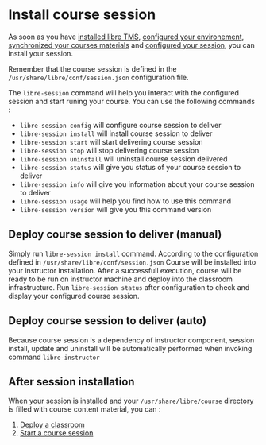 # Install course session

As soon as you have [installed libre TMS](installer.md), [configured your environement](libre-configure.md),
 [synchronized your courses materials](libre-repository.md) and
 [configured your session](session-config.md), you can install your session. 

Remember that the course session is defined in the `/usr/share/libre/conf/session.json` configuration file.

The `libre-session` command will help you interact with the configured session and start runing your course. 
You can use the following commands :

* `libre-session config`     will configure course session to deliver
* `libre-session install`    will install course session to deliver
* `libre-session start`      will start delivering course session
* `libre-session stop`       will stop delivering course session
* `libre-session uninstall`  will uninstall course session delivered
* `libre-session status`     will give you status of your course session to deliver
* `libre-session info`       will give you information about your course session to deliver
* `libre-session usage`      will help you find how to use this command
* `libre-session version`    will give you this command version

## Deploy course session to deliver (manual)

Simply run `libre-session install` command. According to the configuration defined in `/usr/share/libre/conf/session.json` 
Course will be installed into your instructor installation. 
After a successfull execution, course will be ready to be run on instructor machine and deploy into the 
classroom infrastructure. 
Run `libre-session status` after configuration to check and display your configured course session.

## Deploy course session to deliver (auto)

Because course session is a dependency of instructor component, session install, update and 
uninstall will be automatically performed when invoking command `libre-instructor`


## After session installation

When your session is installed and your `/usr/share/libre/course` directory is filled with course content material, you can :

1. [Deploy a classroom](infra-deploy.md)
2. [Start a course session](session-start.md)

